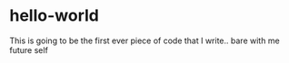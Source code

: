 # hello-world
This is going to be the first ever piece of code that I write.. bare with me future self
